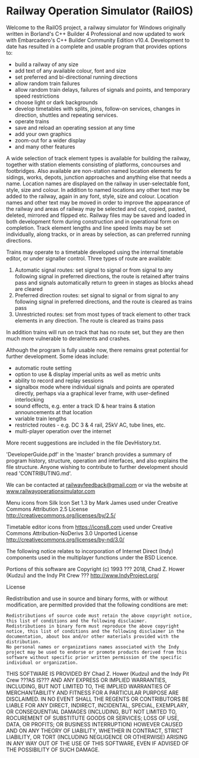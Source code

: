 # Railway Operation Simulator (RailOS)

Welcome to the RailOS project, a railway simulator for Windows originally written in Borland's C++ Builder 4 Professional and now updated to work with Embarcadero's C++ Builder Community Edition v10.4.  Development to date has resulted in a complete and usable program that provides options to:

- build a railway of any size
- add text of any available colour, font and size
- set preferred and bi-directional running directions
- allow random train failures
- allow random train delays, failures of signals and points, and temporary speed restrictions
- choose light or dark backgrounds
- develop timetables with splits, joins, follow-on services, changes in direction, shuttles and repeating services.
- operate trains
- save and reload an operating session at any time
- add your own graphics
- zoom-out for a wider display
- and many other features

A wide selection of track element types is available for building the railway, together with station elements consisting of platforms, concourses and footbridges.  Also available are non-station named location elements for sidings, works, depots, junction approaches and anything else that needs a name.  Location names are displayed on the railway in user-selectable font, style, size and colour.  In addition to named locations any other text may be added to the railway, again in any font, style, size and colour.  Location names and other text may be moved in order to improve the appearance of the railway and areas of railway may be selected and cut, copied, pasted, deleted, mirrored and flipped etc.  Railway files may be saved and loaded in both development form during construction and in operational form on completion.  Track element lengths and line speed limits may be set individually, along tracks, or in areas by selection, as can preferred running directions.

Trains may operate to a timetable developed using the internal timetable editor, or under signaller control.  Three types of route are available:

1. Automatic signal routes:  set signal to signal or from signal to any following signal in preferred directions, the route is retained after trains pass and signals automatically return to green in stages as blocks ahead are cleared
2. Preferred direction routes:  set signal to signal or from signal to any following signal in preferred directions, and the route is cleared as trains pass
3. Unrestricted routes:  set from most types of track element to other track elements in any direction.  The route is cleared as trains pass

In addition trains will run on track that has no route set, but they are then much more vulnerable to derailments and crashes.

Although the program is fully usable now, there remains great potential for further development.  Some ideas include:

- automatic route setting
- option to use & display imperial units as well as metric units
- ability to record and replay sessions
- signalbox mode where individual signals and points are operated directly, perhaps via a graphical lever frame, with user-defined interlocking
- sound effects, e.g. enter a track ID & hear trains & station announcements at that location
- variable train lengths
- restricted routes - e.g. DC 3 & 4 rail, 25kV AC, tube lines, etc.
- multi-player operation over the internet

More recent suggestions are included in the file DevHistory.txt.

'DeveloperGuide.pdf' in the 'master' branch provides a summary of program history, structure, operation and interfaces, and also explains the file structure.  Anyone wishing to contribute to further development should read 'CONTRIBUTING.md'.

We can be contacted at railwayfeedback@gmail.com or via the website at www.railwayoperationsimulator.com

Menu icons from Silk Icon Set 1.3 by Mark James used under Creative Commons Attribution 2.5 License http://creativecommons.org/licenses/by/2.5/

Timetable editor icons from https://icons8.com used under Creative Commons Attribution-NoDerivs 3.0 Unported License http://creativecommons.org/licenses/by-nd/3.0/

The following notice relates to incorporation of Internet Direct (Indy) components used in the multiplayer functions under the BSD Licence.

Portions of this software are Copyright (c) 1993 ??? 2018, Chad Z. Hower (Kudzu) and the Indy Pit Crew ??? http://www.IndyProject.org/

License

Redistribution and use in source and binary forms, with or without modification, are permitted provided that the following conditions are met:

    Redistributions of source code must retain the above copyright notice, this list of conditions and the following disclaimer.
    Redistributions in binary form must reproduce the above copyright notice, this list of conditions and the following disclaimer in the documentation, about box and/or other materials provided with the distribution.
    No personal names or organizations names associated with the Indy project may be used to endorse or promote products derived from this software without specific prior written permission of the specific individual or organization.

THIS SOFTWARE IS PROVIDED BY Chad Z. Hower (Kudzu) and the Indy Pit Crew ???AS IS??? AND ANY EXPRESS OR IMPLIED WARRANTIES, INCLUDING, BUT NOT LIMITED TO, THE IMPLIED WARRANTIES OF MERCHANTABILITY AND FITNESS FOR A PARTICULAR PURPOSE ARE DISCLAIMED. IN NO EVENT SHALL THE REGENTS OR CONTRIBUTORS BE LIABLE FOR ANY DIRECT, INDIRECT, INCIDENTAL, SPECIAL, EXEMPLARY, OR CONSEQUENTIAL DAMAGES (INCLUDING, BUT NOT LIMITED TO,  ROCUREMENT OF SUBSTITUTE GOODS OR SERVICES; LOSS OF USE, DATA, OR PROFITS; OR BUSINESS INTERRUPTION) HOWEVER CAUSED AND ON ANY THEORY OF LIABILITY, WHETHER IN CONTRACT, STRICT LIABILITY, OR TORT (INCLUDING NEGLIGENCE OR OTHERWISE) ARISING IN ANY WAY OUT OF THE USE OF THIS SOFTWARE, EVEN IF ADVISED OF THE POSSIBILITY OF SUCH DAMAGE.
